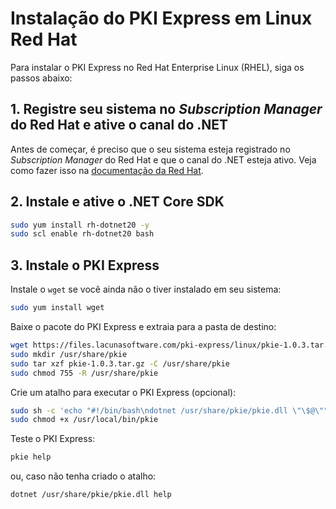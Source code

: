 ﻿# Instalação do PKI Express em Linux Red Hat

Para instalar o PKI Express no Red Hat Enterprise Linux (RHEL), siga os passos abaixo:

## 1. Registre seu sistema no *Subscription Manager* do Red Hat e ative o canal do .NET

Antes de começar, é preciso que o seu sistema esteja registrado no *Subscription Manager* do Red Hat e que o canal do .NET esteja ativo.
Veja como fazer isso na [documentação da Red Hat](https://access.redhat.com/documentation/en-us/net_core/2.0/html/getting_started_guide/gs_install_dotnet#install_register_rehel).

## 2. Instale e ative o .NET Core SDK

```sh
sudo yum install rh-dotnet20 -y
sudo scl enable rh-dotnet20 bash
```

## 3. Instale o PKI Express

Instale o `wget` se você ainda não o tiver instalado em seu sistema:

```sh
sudo yum install wget
```

Baixe o pacote do PKI Express e extraia para a pasta de destino:

```sh
wget https://files.lacunasoftware.com/pki-express/linux/pkie-1.0.3.tar.gz
sudo mkdir /usr/share/pkie
sudo tar xzf pkie-1.0.3.tar.gz -C /usr/share/pkie
sudo chmod 755 -R /usr/share/pkie
```

Crie um atalho para executar o PKI Express (opcional):

```sh
sudo sh -c 'echo "#!/bin/bash\ndotnet /usr/share/pkie/pkie.dll \"\$@\"" > /usr/local/bin/pkie'
sudo chmod +x /usr/local/bin/pkie
```

Teste o PKI Express:

```sh
pkie help
```

ou, caso não tenha criado o atalho:

```sh
dotnet /usr/share/pkie/pkie.dll help
```
